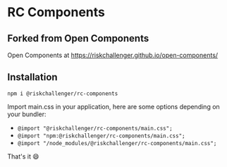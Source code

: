 # RC Components

## Forked from Open Components

Open Components at https://riskchallenger.github.io/open-components/

## Installation

`npm i @riskchallenger/rc-components`

Import main.css in your application, here are some options depending on your bundler:

- `@import "@riskchallenger/rc-components/main.css";`
- `@import "npm:@riskchallenger/rc-components/main.css";`
- `@import "/node_modules/@riskchallenger/rc-components/main.css";`

That's it 😄
